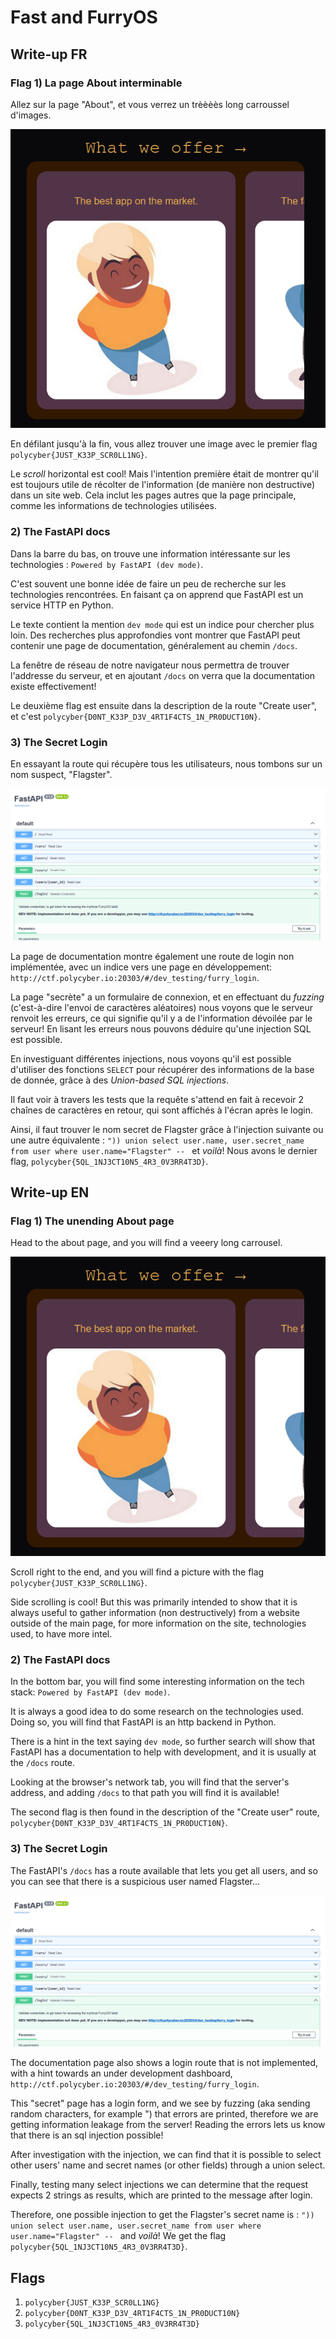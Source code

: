 # Fast and FurryOS

## Write-up FR


### Flag 1) La page About interminable

Allez sur la page "About", et vous verrez un trèèèès long carroussel d'images.

![alt text](images/carrousel.png)

En défilant jusqu'à la fin, vous allez trouver une image avec le premier flag `polycyber{JUST_K33P_SCR0LL1NG}`.

Le *scroll* horizontal est cool! Mais l'intention première était de montrer qu'il est toujours utile de récolter de l'information (de manière non destructive) dans un site web. Cela inclut les pages autres que la page principale, comme les informations de technologies utilisées.

### 2) The FastAPI docs

Dans la barre du bas, on trouve une information intéressante sur les technologies : `Powered by FastAPI (dev mode)`.

C'est souvent une bonne idée de faire un peu de recherche sur les technologies rencontrées. En faisant ça on apprend que FastAPI est un service HTTP en Python.

Le texte contient la mention `dev mode` qui est un indice pour chercher plus loin. Des recherches plus approfondies vont montrer que FastAPI peut contenir une page de documentation, généralement au chemin `/docs`.

La fenêtre de réseau de notre navigateur nous permettra de trouver l'addresse du serveur, et en ajoutant `/docs` on verra que la documentation existe effectivement!

Le deuxième flag est ensuite dans la description de la route "Create user", et c'est `polycyber{D0NT_K33P_D3V_4RT1F4CTS_1N_PR0DUCT10N}`.

### 3) The Secret Login

En essayant la route qui récupère tous les utilisateurs, nous tombons sur un nom suspect, "Flagster".

![alt text](images/fastapi.png)

La page de documentation montre également une route de login non implémentée, avec un indice vers une page en développement: `http://ctf.polycyber.io:20303/#/dev_testing/furry_login`.

La page "secrète" a un formulaire de connexion, et en effectuant du *fuzzing* (c'est-à-dire l'envoi de caractères aléatoires) nous voyons que le serveur renvoit les erreurs, ce qui signifie qu'il y a de l'information dévoilée par le serveur! En lisant les erreurs nous pouvons déduire qu'une injection SQL est possible.

En investiguant différentes injections, nous voyons qu'il est possible d'utiliser des fonctions `SELECT` pour récupérer des informations de la base de donnée, grâce à des *Union-based SQL injections*.

Il faut voir à travers les tests que la requête s'attend en fait à recevoir 2 chaînes de caractères en retour, qui sont affichés à l'écran après le login.

Ainsi, il faut trouver le nom secret de Flagster grâce à l'injection suivante ou une autre équivalente : `")) union select user.name, user.secret_name from user where user.name="Flagster" -- ` et *voilà*! Nous avons le dernier flag, `polycyber{5QL_1NJ3CT10N5_4R3_0V3RR4T3D}`.


## Write-up EN

### Flag 1) The unending About page

Head to the about page, and you will find a veeery long carrousel.

![alt text](images/carrousel.png)

Scroll right to the end, and you will find a picture with the flag `polycyber{JUST_K33P_SCR0LL1NG}`.

Side scrolling is cool! But this was primarily intended to show that it is always useful to gather information (non destructively) from a website outside of the main page, for more information on the site, technologies used, to have more intel.

### 2) The FastAPI docs

In the bottom bar, you will find some interesting information on the tech stack: `Powered by FastAPI (dev mode)`.

It is always a good idea to do some research on the technologies used. Doing so, you will find that FastAPI is an http backend in Python.

There is a hint in the text saying `dev mode`, so further search will show that FastAPI has a documentation to help with development, and it is usually at the `/docs` route.

Looking at the browser's network tab, you will find that the server's address, and adding `/docs` to that path you will find it is available!

The second flag is then found in the description of the "Create user" route, `polycyber{D0NT_K33P_D3V_4RT1F4CTS_1N_PR0DUCT10N}`.

### 3) The Secret Login

The FastAPI's `/docs` has a route available that lets you get all users, and so you can see that there is a suspicious user named Flagster...

![alt text](images/fastapi.png)

The documentation page also shows a login route that is not implemented, with a hint towards an under development dashboard, `http://ctf.polycyber.io:20303/#/dev_testing/furry_login`.

This "secret" page has a login form, and we see by fuzzing (aka sending random characters, for example ") that errors are printed, therefore we are getting information leakage from the server! Reading the errors lets us know that there is an sql injection possible!

After investigation with the injection, we can find that it is possible to select other users' name and secret names (or other fields) through a union select.

Finally, testing many select injections we can determine that the request expects 2 strings as results, which are printed to the message after login.

Therefore, one possible injection to get the Flagster's secret name is : `")) union select user.name, user.secret_name from user where user.name="Flagster" -- ` and *voilà*! We get the flag `polycyber{5QL_1NJ3CT10N5_4R3_0V3RR4T3D}`.

## Flags

1. `polycyber{JUST_K33P_SCR0LL1NG}`
2. `polycyber{D0NT_K33P_D3V_4RT1F4CTS_1N_PR0DUCT10N}`
3. `polycyber{5QL_1NJ3CT10N5_4R3_0V3RR4T3D}`
